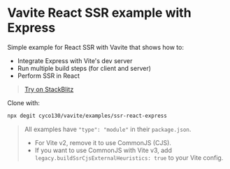 # Vavite React SSR example with Express

Simple example for React SSR with Vavite that shows how to:

- Integrate Express with Vite's dev server
- Run multiple build steps (for client and server)
- Perform SSR in React

> [Try on StackBlitz](https://stackblitz.com/github/cyco130/vavite/tree/main/examples/ssr-react-express)

Clone with:

```bash
npx degit cyco130/vavite/examples/ssr-react-express
```

> All examples have `"type": "module"` in their `package.json`.
>
> - For Vite v2, remove it to use CommonJS (CJS).
> - If you want to use CommonJS with Vite v3, add `legacy.buildSsrCjsExternalHeuristics: true` to your Vite config.
